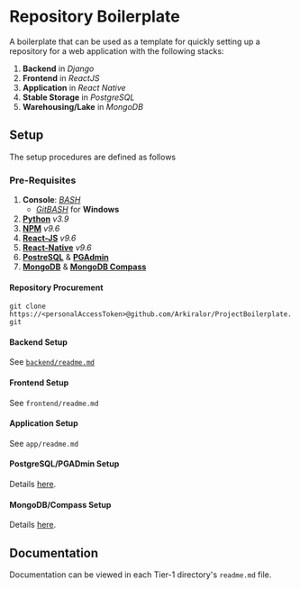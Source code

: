 # Repository Boilerplate

A boilerplate that can be used as a template for quickly setting up a repository for a web application with the following stacks:

1. __Backend__ in _Django_
2. __Frontend__ in _ReactJS_
3. __Application__ in _React Native_
4. __Stable Storage__ in _PostgreSQL_
5. __Warehousing/Lake__ in _MongoDB_

## Setup

The setup procedures are defined as follows

### Pre-Requisites

1. __Console__: _[BASH](https://www.gnu.org/software/bash/)_
    - _[GitBASH](https://git-scm.com/downloads)_ for __Windows__
2. __[Python](https://www.python.org/)__ _v3.9_
3. __[NPM](https://www.npmjs.com/)__ _v9.6_
4. __[React-JS](https://legacy.reactjs.org/)__ _v9.6_
5. __[React-Native](https://reactnative.dev/)__ _v9.6_
6. __[PostreSQL](https://www.postgresql.org/)__ & __[PGAdmin](https://www.pgadmin.org/)__
7. __[MongoDB](https://www.mongodb.com/)__ & __[MongoDB Compass](https://www.mongodb.com/products/compass)__

#### Repository Procurement

`git clone https://<personalAccessToken>@github.com/Arkiralor/ProjectBoilerplate.git`

#### Backend Setup

See [`backend/readme.md`](https://github.com/Arkiralor/ProjectBoilerplate/blob/master/backend/README.md)

#### Frontend Setup

See `frontend/readme.md`

#### Application Setup

See `app/readme.md`

#### PostgreSQL/PGADmin Setup

Details [here](https://www.postgresql.org/docs/current/tutorial-install.html).

#### MongoDB/Compass Setup

Details [here](https://www.mongodb.com/docs/manual/administration/install-community/).

## Documentation

Documentation can be viewed in each Tier-1 directory's `readme.md` file.
